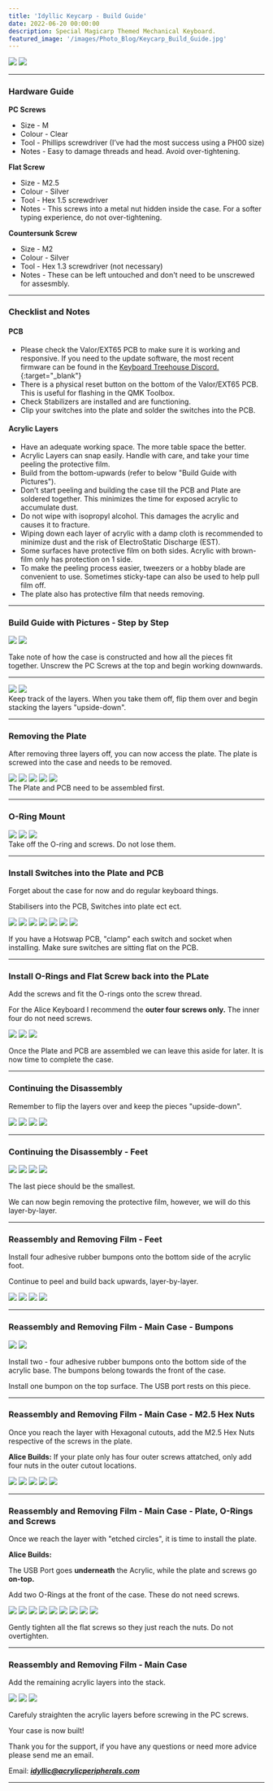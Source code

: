 ```yaml
---
title: 'Idyllic Keycarp - Build Guide'
date: 2022-06-20 00:00:00
description: Special Magicarp Themed Mechanical Keyboard.
featured_image: '/images/Photo_Blog/Keycarp_Build_Guide.jpg'
---
```


<div class="gallery" data-columns="2">
	<img src="/images/Photo_Blog/DSC_1172.jpg">
	<img src="/images/Photo_Blog/DSC_1168.jpg">
</div>

---

### Hardware Guide
**PC Screws**	 
* Size - M
* Colour - Clear
* Tool - Phillips screwdriver (I’ve had the most success using a PH00 size)
* Notes - Easy to damage threads and head. Avoid over-tightening.

**Flat Screw**
* Size - M2.5
* Colour - Silver
* Tool - Hex 1.5 screwdriver 
* Notes - This screws into a metal nut hidden inside the case. For a softer typing experience, do not over-tightening. 

**Countersunk Screw** 
* Size - M2 
* Colour - Silver
* Tool - Hex 1.3 screwdriver (not necessary)
* Notes - These can be left untouched and don't need to be unscrewed for assesmbly. 

---

### Checklist and Notes
#### PCB
- Please check the Valor/EXT65 PCB to make sure it is working and responsive. If you need to the update software, the most recent firmware can be found in the [Keyboard Treehouse Discord.](https://discord.com/invite/TUVPzMf){:target="_blank"}
- There is a physical reset button on the bottom of the Valor/EXT65 PCB. This is useful for flashing in the QMK Toolbox. 
- Check Stabilizers are installed and are functioning. 
- Clip your switches into the plate and solder the switches into the PCB.

#### Acrylic Layers
- Have an adequate working space. The more table space the better.
- Acrylic Layers can snap easily. Handle with care, and take your time peeling the protective film. 
- Build from the bottom-upwards (refer to below "Build Guide with Pictures"). 
- Don’t start peeling and building the case till the PCB and Plate are soldered together. This minimizes the time for exposed acrylic to accumulate dust. 
- Do not wipe with isopropyl alcohol. This damages the acrylic and causes it to fracture. 
- Wiping down each layer of acrylic with a damp cloth is recommended to minimize dust and the risk of ElectroStatic Discharge (EST). 
- Some surfaces have protective film on both sides. Acrylic with brown-film only has protection on 1 side. 
- To make the peeling process easier, tweezers or a hobby blade are convenient to use. Sometimes sticky-tape can also be used to help pull film off.
- The plate also has protective film that needs removing. 

---

### Build Guide with Pictures - Step by Step
 
<div class="gallery" data-columns="2">
<img src="/images/Photo_Blog/DSC_1119.jpg">
<img src="/images/Photo_Blog/DSC_1120.jpg">
</div>

Take note of how the case is constructed and how all the pieces fit together.
Unscrew the PC Screws at the top and begin working downwards. 

---

<div class="gallery2" data-columns="1">
<img src="/images/Photo_Blog/DSC_1121.jpg">
<img src="/images/Photo_Blog/DSC_1122.jpg">

</div>
Keep track of the layers. When you take them off, flip them over and begin stacking the layers "upside-down". 

---

### Removing the Plate 

After removing three layers off, you can now access the plate. The plate is screwed into the case and needs to be removed. 

<div class="gallery2" data-columns="1">
<img src="/images/Photo_Blog/DSC_1123.jpg">
<img src="/images/Photo_Blog/DSC_1124.jpg">
<img src="/images/Photo_Blog/DSC_1125.jpg">
<img src="/images/Photo_Blog/DSC_1126.jpg">
<img src="/images/Photo_Blog/DSC_1128.jpg">
</div>
The Plate and PCB need to be assembled first. 

--- 

### O-Ring Mount 

<div class="gallery2" data-columns="1">
<img src="/images/Photo_Blog/DSC_1129.jpg">
<img src="/images/Photo_Blog/DSC_1130.jpg">
<img src="/images/Photo_Blog/DSC_1131.jpg">
</div>
Take off the O-ring and screws. Do not lose them. 

--- 

### Install Switches into the Plate and PCB

Forget about the case for now and do regular keyboard things. 

Stabilisers into the PCB, Switches into plate ect ect.

<div class="gallery2" data-columns="1">
<img src="/images/Photo_Blog/DSC_1132.jpg">
<img src="/images/Photo_Blog/DSC_1133.jpg">
<img src="/images/Photo_Blog/DSC_1134.jpg">
<img src="/images/Photo_Blog/DSC_1137.jpg">
<img src="/images/Photo_Blog/DSC_1138.jpg">
<img src="/images/Photo_Blog/DSC_1139.jpg">
<img src="/images/Photo_Blog/DSC_1141.jpg">
</div>

If you have a Hotswap PCB, "clamp" each switch and socket when installing. Make sure switches are sitting flat on the PCB.

---

### Install O-Rings and Flat Screw back into the PLate
Add the screws and fit the O-rings onto the screw thread. 

For the Alice Keyboard I recommend the **outer four screws only.** The inner four do not need screws.
<div class="gallery2" data-columns="1">
<img src="/images/Photo_Blog/DSC_1143.jpg">
<img src="/images/Photo_Blog/DSC_1145.jpg">
<img src="/images/Photo_Blog/DSC_1146.jpg">
</div>

Once the Plate and PCB are assembled we can leave this aside for later. It is now time to complete the case. 

---

### Continuing the Disassembly

Remember to flip the layers over and keep the pieces "upside-down". 

<div class="gallery2" data-columns="1">
<img src="/images/Photo_Blog/DSC_1147.jpg">
<img src="/images/Photo_Blog/DSC_1148.jpg">
<img src="/images/Photo_Blog/DSC_1149.jpg">
<img src="/images/Photo_Blog/DSC_1150.jpg">
</div>

---

### Continuing the Disassembly - Feet

<div class="gallery2" data-columns="1">
<img src="/images/Photo_Blog/DSC_1151.jpg">
<img src="/images/Photo_Blog/DSC_1152.jpg">
<img src="/images/Photo_Blog/DSC_1153.jpg">
<img src="/images/Photo_Blog/DSC_1154.jpg">
</div>

The last piece should be the smallest.
 
We can now begin removing the protective film, however, we will do this layer-by-layer.

---

### Reassembly and Removing Film - Feet 

Install four adhesive rubber bumpons onto the bottom side of the acrylic foot.

Continue to peel and build back upwards, layer-by-layer. 

<div class="gallery2" data-columns="1">
<img src="/images/Photo_Blog/DSC_1155.jpg">
<img src="/images/Photo_Blog/DSC_1156.jpg">
<img src="/images/Photo_Blog/DSC_1157.jpg">
<img src="/images/Photo_Blog/DSC_1158.jpg">
</div>

--- 

### Reassembly and Removing Film - Main Case - Bumpons

<div class="gallery2" data-columns="1">
<img src="/images/Photo_Blog/DSC_1159.jpg">
<img src="/images/Photo_Blog/DSC_1160.jpg">
</div>

Install two - four adhesive rubber bumpons onto the bottom side of the acrylic base. The bumpons belong towards the front of the case.

Install one bumpon on the top surface. The USB port rests on this piece. 

---

### Reassembly and Removing Film - Main Case - M2.5 Hex Nuts

Once you reach the layer with Hexagonal cutouts, add the M2.5 Hex Nuts respective of the screws in the plate. 

**Alice Builds:** If your plate only has four outer screws attatched, only add four nuts in the outer cutout locations. 

<div class="gallery2" data-columns="1">
<img src="/images/Photo_Blog/DSC_1161.jpg">
<img src="/images/Photo_Blog/DSC_1162.jpg">
<img src="/images/Photo_Blog/DSC_1163.jpg">
<img src="/images/Photo_Blog/DSC_1164.jpg">
<img src="/images/Photo_Blog/DSC_1165.jpg">
</div>

---

### Reassembly and Removing Film - Main Case - Plate, O-Rings and Screws

Once we reach the layer with "etched circles", it is time to install the plate.

**Alice Builds:** 

The USB Port goes **underneath** the Acrylic, while the  plate and screws go **on-top.**

Add two O-Rings at the front of the case. These do not need screws. 

<div class="gallery2" data-columns="1">
<img src="/images/Photo_Blog/DSC_1166.jpg">
<img src="/images/Photo_Blog/DSC_1167.jpg">
<img src="/images/Photo_Blog/DSC_1168.jpg">
<img src="/images/Photo_Blog/DSC_1169.jpg">
<img src="/images/Photo_Blog/DSC_1170.jpg">
<img src="/images/Photo_Blog/DSC_1171.jpg">
<img src="/images/Photo_Blog/DSC_1172.jpg">
<img src="/images/Photo_Blog/DSC_1173.jpg">
<img src="/images/Photo_Blog/DSC_1174.jpg">
</div>

Gently tighten all the flat screws so they just reach the nuts. Do not overtighten.

---

### Reassembly and Removing Film - Main Case

Add the remaining acrylic layers into the stack. 

<div class="gallery2" data-columns="1">
<img src="/images/Photo_Blog/DSC_1175.jpg">
<img src="/images/Photo_Blog/DSC_1176.jpg">
<img src="/images/Photo_Blog/DSC_1179.jpg">
</div>

Carefuly straighten the acrylic layers before screwing in the PC screws. 

Your case is now built!

Thank you for the support, if you have any questions or need more advice please send me an email.

Email: ***idyllic@acrylicperipherals.com***

---


